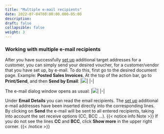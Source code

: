 ```yaml
---
title: "Multiple e-mail recipients"
date: 2022-07-04T00:00:00.000-05:00
description: 
draft: false
collapsible: false
weight: 3
---
```

### Working with multiple e-mail recipients

After you have successfully [set up](/en-us/apps/addressee-control/first-steps/setup/multiple_recipients) additional target addresses for a customer, you can simply send your desired voucher, for a customer/vendor that you have set up, by e-mail.
To do this, first go to the desired document page. Example: **Posted Sales Invoices**.
At the top of the action bar, go to **Print/Send**, and then **Send by Email**:
|![](images/apps/Addresse_Control/Beleg_per_email_senden.png)|
|-|

The e-mail dialog window opens as usual:
|![](images/apps/Addresse_Control/Mail_Dialog_Mehrere_Empfaenger.png)|
|-|

Under **Email Details** you can read the email recipients.
The [set up](/en-us/apps/addressee-control/first-steps/setup/multiple_recipients) additional e-mail addresses have been inserted directly into the corresponding lines.
By clicking on **Send** the e-mail will be sent to all entered recipients, taking into account the set receive options (CC, BCC ...).
{{< notice info Note >}}
If you do not see the lines **CC** and **BCC**, click **Show more** in the upper right corner.
{{< /notice >}}
